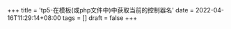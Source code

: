 +++
title = 'tp5-在模板(或php文件中)中获取当前的控制器名'
date = 2022-04-16T11:29:14+08:00
tags = []
draft = false
+++


